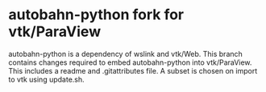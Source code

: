 # autobahn-python fork for vtk/ParaView

autobahn-python is a dependency of wslink and vtk/Web. This branch contains changes required to embed autobahn-python into vtk/ParaView. This includes a readme and .gitattributes file. A subset is chosen on import to vtk using update.sh.
